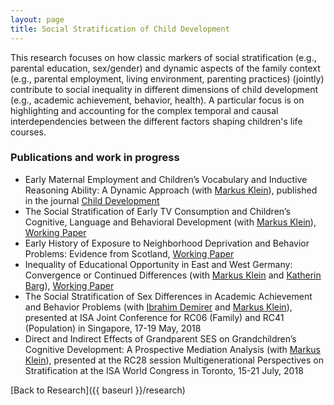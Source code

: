 ```yaml
---
layout: page
title: Social Stratification of Child Development
---
```


This research focuses on how classic markers of social stratification (e.g., parental education, sex/gender) and dynamic aspects of the family context (e.g., parental employment, living environment, parenting practices) (jointly) contribute to social inequality in different dimensions of child development (e.g., academic achievement, behavior, health). A particular focus is on highlighting and accounting for the complex temporal and causal interdependencies between the different factors shaping children's life courses.

### Publications and work in progress
* Early Maternal Employment and Children’s Vocabulary and Inductive Reasoning Ability: A Dynamic Approach (with [Markus Klein](https://markusklein.co.uk/)), published in the journal [Child Development](http://onlinelibrary.wiley.com/doi/10.1111/cdev.12796/abstract)
* The Social Stratification of Early TV Consumption and Children’s Cognitive, Language and Behavioral Development (with [Markus Klein](https://markusklein.co.uk/)), [Working Paper](https://www.lifecoursecentre.org.au/wp-content/uploads/2018/06/2018-06-LCC-Working-Paper-Kuhhirt-Klein.pdf)
* Early History of Exposure to Neighborhood Deprivation and Behavior Problems: Evidence from Scotland, [Working Paper](https://mfr.osf.io/render?url=https://osf.io/bj3fu/?action=download%26mode=render)
* Inequality of Educational Opportunity in East and West Germany: Convergence or Continued Differences (with [Markus Klein](https://markusklein.co.uk/) and [Katherin Barg](https://socialsciences.exeter.ac.uk/education/staff/index.php?web_id=katherin_barg)), [Working Paper](https://osf.io/preprints/socarxiv/3e9ud/)
* The Social Stratification of Sex Differences in Academic Achievement and Behavior Problems (with [Ibrahim Demirer](http://www.imvr.de/index.php?page=ibrahim-demirer) and [Markus Klein](https://markusklein.co.uk/)), presented at ISA Joint Conference for RC06 (Family) and RC41 (Population) in Singapore, 17-19 May, 2018
* Direct and Indirect Effects of Grandparent SES on Grandchildren’s Cognitive Development: A Prospective Mediation Analysis (with [Markus Klein](https://markusklein.co.uk/)), presented at the RC28 session Multigenerational Perspectives on Stratification at the ISA World Congress in Toronto, 15-21 July, 2018


[Back to Research]({{ baseurl }}/research)
